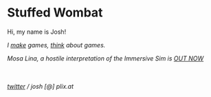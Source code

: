 # Stuffed Wombat

Hi, my name is Josh!<br>

*I [make](games) games, [think](thinking) about games.* <br>

*Mosa Lina, a hostile interpretation of the Immersive Sim is [OUT NOW](https://store.steampowered.com/app/2477090/Mosa_Lina/)*


<br><br>
*<a href="https://twitter.com/wombatstuff" target="_blank">twitter</a> / josh [@] plix.at*
